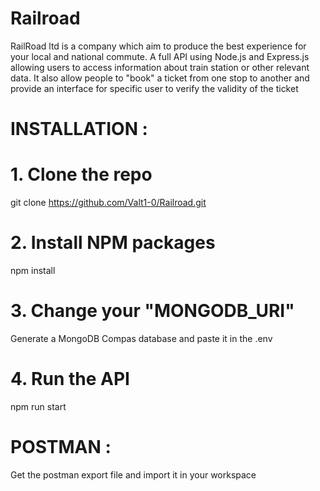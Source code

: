 # Railroad 

RailRoad ltd is a company which aim to produce the best experience for your local and national commute.
A full API using Node.js and Express.js allowing users to access information about train station or other relevant data.
It also allow people to "book" a ticket from one stop to another and provide an interface for specific user to verify the validity of the ticket

# INSTALLATION :
# 1. Clone the repo
git clone https://github.com/Valt1-0/Railroad.git

# 2. Install NPM packages
npm install

# 3. Change your "MONGODB_URI"
Generate a MongoDB Compas database and paste it in the .env

# 4. Run the API
npm run start

# POSTMAN :
Get the postman export file and import it in your workspace


